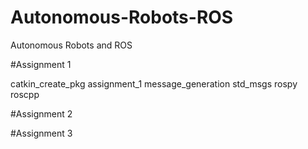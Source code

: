 # Autonomous-Robots-ROS
Autonomous Robots and ROS

#Assignment 1

catkin_create_pkg assignment_1 message_generation std_msgs rospy roscpp

#Assignment 2

#Assignment 3
